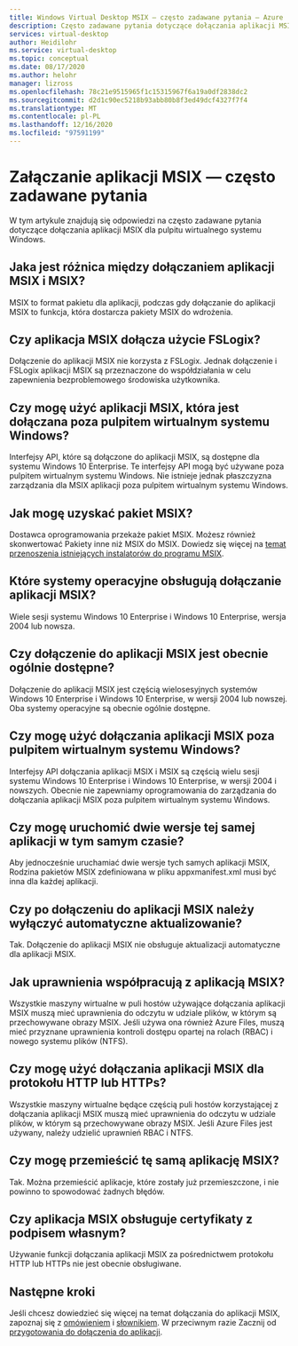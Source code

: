 ```yaml
---
title: Windows Virtual Desktop MSIX — często zadawane pytania — Azure
description: Często zadawane pytania dotyczące dołączania aplikacji MSIX dla pulpitu wirtualnego systemu Windows.
services: virtual-desktop
author: Heidilohr
ms.service: virtual-desktop
ms.topic: conceptual
ms.date: 08/17/2020
ms.author: helohr
manager: lizross
ms.openlocfilehash: 78c21e9515965f1c15315967f6a19a0df2838dc2
ms.sourcegitcommit: d2d1c90ec5218b93abb80b8f3ed49dcf4327f7f4
ms.translationtype: MT
ms.contentlocale: pl-PL
ms.lasthandoff: 12/16/2020
ms.locfileid: "97591199"
---
```

# <a name="msix-app-attach-faq"></a>Załączanie aplikacji MSIX — często zadawane pytania

W tym artykule znajdują się odpowiedzi na często zadawane pytania dotyczące dołączania aplikacji MSIX dla pulpitu wirtualnego systemu Windows.

## <a name="whats-the-difference-between-msix-and-msix-app-attach"></a>Jaka jest różnica między dołączaniem aplikacji MSIX i MSIX?

MSIX to format pakietu dla aplikacji, podczas gdy dołączanie do aplikacji MSIX to funkcja, która dostarcza pakiety MSIX do wdrożenia.

## <a name="does-msix-app-attach-use-fslogix"></a>Czy aplikacja MSIX dołącza użycie FSLogix?

Dołączenie do aplikacji MSIX nie korzysta z FSLogix. Jednak dołączenie i FSLogix aplikacji MSIX są przeznaczone do współdziałania w celu zapewnienia bezproblemowego środowiska użytkownika.

## <a name="can-i-use-the-msix-app-attach-outside-of-windows-virtual-desktop"></a>Czy mogę użyć aplikacji MSIX, która jest dołączana poza pulpitem wirtualnym systemu Windows?

Interfejsy API, które są dołączone do aplikacji MSIX, są dostępne dla systemu Windows 10 Enterprise. Te interfejsy API mogą być używane poza pulpitem wirtualnym systemu Windows. Nie istnieje jednak płaszczyzna zarządzania dla MSIX aplikacji poza pulpitem wirtualnym systemu Windows.

## <a name="how-do-i-get-an-msix-package"></a>Jak mogę uzyskać pakiet MSIX?

Dostawca oprogramowania przekaże pakiet MSIX. Możesz również skonwertować Pakiety inne niż MSIX do MSIX. Dowiedz się więcej na [temat przenoszenia istniejących instalatorów do programu MSIX](/windows/msix/packaging-tool/create-an-msix-overview#how-to-move-your-existing-installers-to-msix).

## <a name="which-operating-systems-support-msix-app-attach"></a>Które systemy operacyjne obsługują dołączanie aplikacji MSIX?

Wiele sesji systemu Windows 10 Enterprise i Windows 10 Enterprise, wersja 2004 lub nowsza.

## <a name="is-msix-app-attach-currently-generally-available"></a>Czy dołączenie do aplikacji MSIX jest obecnie ogólnie dostępne?

Dołączenie do aplikacji MSIX jest częścią wielosesyjnych systemów Windows 10 Enterprise i Windows 10 Enterprise, w wersji 2004 lub nowszej. Oba systemy operacyjne są obecnie ogólnie dostępne. 

## <a name="can-i-use-msix-app-attach-outside-of-windows-virtual-desktop"></a>Czy mogę użyć dołączania aplikacji MSIX poza pulpitem wirtualnym systemu Windows?

Interfejsy API dołączania aplikacji MSIX i MSIX są częścią wielu sesji systemu Windows 10 Enterprise i Windows 10 Enterprise, w wersji 2004 i nowszych. Obecnie nie zapewniamy oprogramowania do zarządzania do dołączania aplikacji MSIX poza pulpitem wirtualnym systemu Windows.

## <a name="can-i-run-two-versions-of-the-same-application-at-the-same-time"></a>Czy mogę uruchomić dwie wersje tej samej aplikacji w tym samym czasie?

Aby jednocześnie uruchamiać dwie wersje tych samych aplikacji MSIX, Rodzina pakietów MSIX zdefiniowana w pliku appxmanifest.xml musi być inna dla każdej aplikacji.

## <a name="should-i-disable-auto-update-when-using-msix-app-attach"></a>Czy po dołączeniu do aplikacji MSIX należy wyłączyć automatyczne aktualizowanie?

Tak. Dołączenie do aplikacji MSIX nie obsługuje aktualizacji automatyczne dla aplikacji MSIX.

## <a name="how-do-permissions-work-with-msix-app-attach"></a>Jak uprawnienia współpracują z aplikacją MSIX?

Wszystkie maszyny wirtualne w puli hostów używające dołączania aplikacji MSIX muszą mieć uprawnienia do odczytu w udziale plików, w którym są przechowywane obrazy MSIX. Jeśli używa ona również Azure Files, muszą mieć przyznane uprawnienia kontroli dostępu opartej na rolach (RBAC) i nowego systemu plików (NTFS).

## <a name="can-i-use-msix-app-attach-for-http-or-https"></a>Czy mogę użyć dołączania aplikacji MSIX dla protokołu HTTP lub HTTPs?

Wszystkie maszyny wirtualne będące częścią puli hostów korzystającej z dołączania aplikacji MSIX muszą mieć uprawnienia do odczytu w udziale plików, w którym są przechowywane obrazy MSIX. Jeśli Azure Files jest używany, należy udzielić uprawnień RBAC i NTFS.

## <a name="can-i-restage-the-same-msix-application"></a>Czy mogę przemieścić tę samą aplikację MSIX?

Tak. Można przemieścić aplikacje, które zostały już przemieszczone, i nie powinno to spowodować żadnych błędów.

## <a name="does-msix-app-attach-support-self-signed-certificates"></a>Czy aplikacja MSIX obsługuje certyfikaty z podpisem własnym?

Używanie funkcji dołączania aplikacji MSIX za pośrednictwem protokołu HTTP lub HTTPs nie jest obecnie obsługiwane.


## <a name="next-steps"></a>Następne kroki

Jeśli chcesz dowiedzieć się więcej na temat dołączania do aplikacji MSIX, zapoznaj się z [omówieniem](what-is-app-attach.md) i [słownikiem](app-attach-glossary.md). W przeciwnym razie Zacznij od [przygotowania do dołączenia do aplikacji](app-attach.md).
